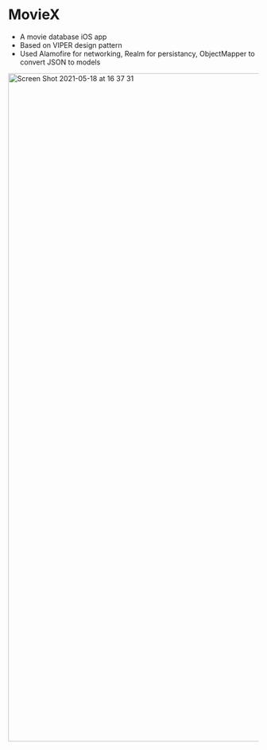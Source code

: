 # MovieX

- A movie database iOS app
- Based on VIPER design pattern
- Used Alamofire for networking, Realm for persistancy, ObjectMapper to convert JSON to models 

<img width="1343" alt="Screen Shot 2021-05-18 at 16 37 31" src="https://user-images.githubusercontent.com/1919194/118611652-0cd52600-b7f8-11eb-9dc3-0c3363bc6efd.png">
